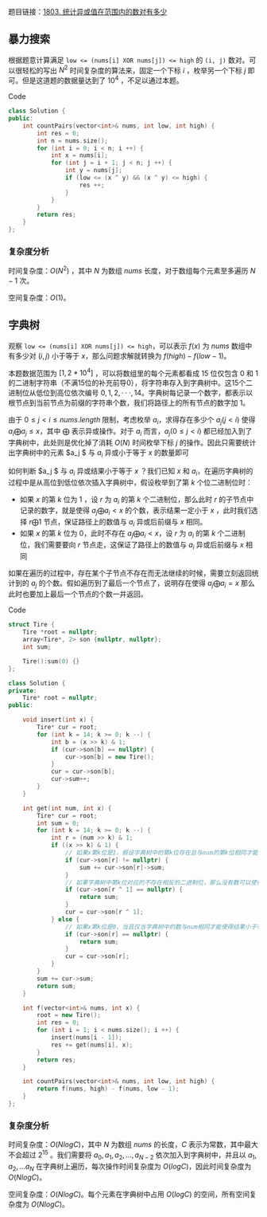 题目链接：[1803. 统计异或值在范围内的数对有多少](https://leetcode.cn/problems/count-pairs-with-xor-in-a-range/)

## 暴力搜索

根据题意计算满足 `low <= (nums[i] XOR nums[j]) <= high` 的 `(i, j)` 数对。可以很轻松的写出 $N^2$ 时间复杂度的算法来，固定一个下标 $i$ ，枚举另一个下标 $j$ 即可。但是这道题的数据量达到了 $10^4$ ，不足以通过本题。

Code

```c++
class Solution {
public:
    int countPairs(vector<int>& nums, int low, int high) {
        int res = 0;
        int n = nums.size();
        for (int i = 0; i < n; i ++) {
            int x = nums[i];
            for (int j = i + 1; j < n; j ++) {
                int y = nums[j];
                if (low <= (x ^ y) && (x ^ y) <= high) {
                    res ++;
                }
            }
        }
        return res;
    }
};
```

###  复杂度分析

时间复杂度：$O(N^2)$ ，其中 $N$ 为数组 $nums$ 长度，对于数组每个元素至多遍历 $N - 1$ 次。

空间复杂度：$O(1)$。

## 字典树

观察 `low <= (nums[i] XOR nums[j]) <= high`，可以表示 $f(x)$ 为 $nums$ 数组中有多少对 $(i, j)$ 小于等于 $x$，那么问题求解就转换为 $f(high) - f(low - 1)$。

本题数据范围为 $[1, 2 * 10^4]$ ，可以将数组里的每个元素都看成 $15$ 位仅包含 0 和 1的二进制字符串（不满15位的补充前导0），将字符串存入到字典树中。这15个二进制位从低位到高位依次编号 $0,1,2,···,14$。字典树每记录一个数字，都表示以根节点到当前节点为前缀的字符串个数，我们将路径上的所有节点的数字加 $1$。

由于 $0 \le j \lt i \le nums.length$ 限制，考虑枚举 $a_i$，求得存在多少个 $a_j(j<i)$ 使得 $a_i \bigoplus a_j \le x$，其中 $\bigoplus$ 表示异或操作。对于 $a_i$ 而言，$a_j (0 \le j \lt i)$ 都已经加入到了字典树中，此处则是优化掉了消耗 $O(N)$ 时间枚举下标 $j$ 的操作。因此只需要统计出字典树中的元素 $a_j $ 与 $a_i$ 异或小于等于 $x$ 的数量即可

如何判断 $a_j $ 与 $a_i$ 异或结果小于等于 $x$ ？我们已知 $x$ 和 $a_i$，在遍历字典树的过程中是从高位到低位依次插入字典树中，假设枚举到了第 $k$ 个位二进制位时：

- 如果 $x$ 的第 $k$ 位为 $1$ ，设 $r$ 为 $a_i$ 的第 $k$ 个二进制位，那么此时 $r$ 的子节点中记录的数字，就是使得 $a_j \bigoplus a_i \lt x$ 的个数，表示结果一定小于 $x$ ，此时我们选择 $r \bigoplus 1$ 节点，保证路径上的数值与 $a_i$ 异或后前缀与 $x$ 相同。
- 如果 $x$ 的第 $k$ 位为 $0$，此时不存在 $a_j \bigoplus a_i \lt  x$，设 $r$ 为 $a_i$ 的第 $k$ 个二进制位，我们需要要向 $r$ 节点走，这保证了路径上的数值与 $a_i$ 异或后前缀与 $x$ 相同

如果在遍历的过程中，存在某个子节点不存在而无法继续的时候，需要立刻返回统计到的 $a_j$ 的个数。假如遍历到了最后一个节点了，说明存在使得 $a_j \bigoplus a_i = x$ 那么此时也要加上最后一个节点的个数一并返回。

Code

```c++
struct Tire {
    Tire *root = nullptr;
    array<Tire*, 2> son {nullptr, nullptr};
    int sum;

    Tire():sum(0) {}
};

class Solution {
private:
    Tire* root = nullptr;
public:

    void insert(int x) {
        Tire* cur = root;
        for (int k = 14; k >= 0; k --) {
            int b = (x >> k) & 1;
            if (cur->son[b] == nullptr) {
                cur->son[b] = new Tire();
            }
            cur = cur->son[b];
            cur->sum++;
        }
    }

    int get(int num, int x) {
        Tire* cur = root;
        int sum = 0;
        for (int k = 14; k >= 0; k --) {
            int r = (num >> k) & 1;
            if ((x >> k) & 1) {
                // 如果x第k位是1，假设字典树中的第k位存在且与num的第k位相同才能使异或结果小于等于x
                if (cur->son[r] != nullptr) {
                    sum += cur->son[r]->sum;
                }
                // 如果字典树中第k位对应的不存在相反的二进制位，那么没有数可以使得异或结果等于x
                if (cur->son[r ^ 1] == nullptr) {
                    return sum;
                }
                cur = cur->son[r ^ 1];
            } else {
                // 如果x第k位是0，当且仅当字典树中的数与num相同才能使得结果小于等于x
                if (cur->son[r] == nullptr) {
                    return sum;
                }
                cur = cur->son[r];
            }
        }
        sum += cur->sum;
        return sum;
    }

    int f(vector<int>& nums, int x) {
        root = new Tire();
        int res = 0;
        for (int i = 1; i < nums.size(); i ++) {
            insert(nums[i - 1]);
            res += get(nums[i], x);
        }
        return res;
    }

    int countPairs(vector<int>& nums, int low, int high) {
        return f(nums, high) - f(nums, low - 1);
    }
};
```

### 复杂度分析

时间复杂度：$O(NlogC)$，其中 $N$ 为数组 $nums$ 的长度，$C$ 表示为常数，其中最大不会超过 $2^{15}$ 。我们需要将 $a_0,a_1,a_2,...,a_{N-2}$ 依次加入到字典树中，并且以 $a_1,a_2,...a_N$ 在字典树上遍历，每次操作时间复杂度为 $O(logC)$，因此时间复杂度为 $O(NlogC)$。

空间复杂度：$O(NlogC)$。每个元素在字典树中占用 $O(logC)$ 的空间，所有空间复杂度为 $O(NlogC)$。